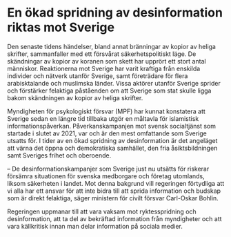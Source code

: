 # En ökad spridning av desinformation riktas mot Sverige

Den senaste tidens händelser, bland annat bränningar av kopior av heliga skrifter, sammanfaller med ett försvårat säkerhetspolitiskt läge. De skändningar av kopior av koranen som skett har upprört ett stort antal människor. Reaktionerna mot Sverige har varit kraftiga från enskilda individer och nätverk utanför Sverige, samt företrädare för flera arabisktalande och muslimska länder. Vissa aktörer utanför Sverige sprider och förstärker felaktiga påståenden om att Sverige som stat skulle ligga bakom skändningen av kopior av heliga skrifter.

Myndigheten för psykologiskt försvar (MPF) har kunnat konstatera att Sverige sedan en längre tid tillbaka utgör en måltavla för islamistisk informationspåverkan. Påverkanskampanjen mot svensk socialtjänst som startade i slutet av 2021, var och är den mest omfattande som Sverige utsatts för. I tider av en ökad spridning av desinformation är det angeläget att värna det öppna och demokratiska samhället, den fria åsiktsbildningen samt Sveriges frihet och oberoende.

– De desinformationskampanjer som Sverige just nu utsätts för riskerar försämra situationen för svenska medborgare och företag utomlands, liksom säkerheten i landet. Mot denna bakgrund vill regeringen förtydliga att vi alla har ett ansvar för att inte bidra till att sprida information och budskap som är direkt felaktiga, säger ministern för civilt försvar Carl\-Oskar Bohlin.

Regeringen uppmanar till att vara vaksam mot ryktesspridning och desinformation, att ta del av bekräftad information från myndigheter och att vara källkritisk innan man delar information på sociala medier.
